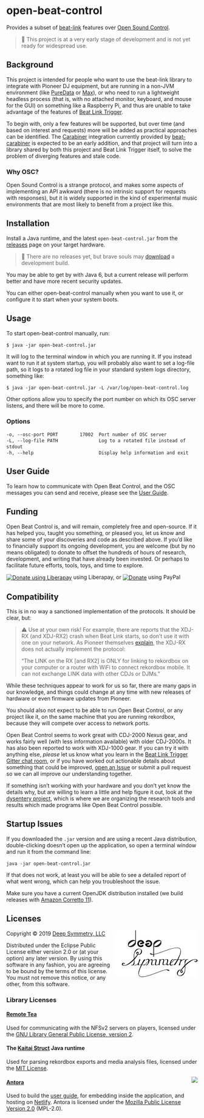 # open-beat-control

Provides a subset of
[beat-link](https://github.com/Deep-Symmetry/beat-link#beat-link)
features over [Open Sound
Control](https://en.wikipedia.org/wiki/Open_Sound_Control).

> :construction: This project is at a very early stage of development
> and is not yet ready for widespread use.

## Background

This project is intended for people who want to use the beat-link
library to integrate with Pioneer DJ equipment, but are running in a
non-JVM environment (like [PureData](https://puredata.info) or
[Max](https://cycling74.com/products/max/)), or who need to run a
lightweight headless process (that is, with no attached monitor,
keyboard, and mouse for the GUI) on something like a Raspberry Pi, and
thus are unable to take advantage of the features of [Beat Link
Trigger](https://github.com/Deep-Symmetry/beat-link-trigger#beat-link-trigger).

To begin with, only a few features will be supported, but over time
(and based on interest and requests) more will be added as practical
approaches can be identified. The
[Carabiner](https://github.com/brunchboy/carabiner#carabiner)
integration currently provided by
[beat-carabiner](https://github.com/Deep-Symmetry/beat-carabiner#beat-carabiner)
is expected to be an early addition, and that project will turn into a
library shared by both this project and Beat Link Trigger itself, to
solve the problem of diverging features and stale code.

### Why OSC?

Open Sound Control is a strange protocol, and makes some aspects of
implementing an API awkward (there is no intrinsic support for
requests with responses), but it is widely supported in the kind of
experimental music environments that are most likely to benefit from a
project like this.

## Installation

Install a Java runtime, and the latest `open-beat-control.jar` from
the
[releases](https://github.com/Deep-Symmetry/open-beat-control/releases)
page on your target hardware.

> :construction: There are no releases yet, but brave souls may
> [download](https://deepsymmetry.org/media/open-beat-control.jar) a
> development build.

You may be able to get by with Java 6, but a current release will
perform better and have more recent security updates.

You can either open-beat-control manually when you want to use it, or
configure it to start when your system boots.

## Usage

To start open-beat-control manually, run:

    $ java -jar open-beat-control.jar

It will log to the terminal window in which you are running it. If you
instead want to run it at system startup, you will probably also want
to set a log-file path, so it logs to a rotated log file in your
standard system logs directory, something like:

    $ java -jar open-beat-control.jar -L /var/log/open-beat-control.log

Other options allow you to specify the port number on which its OSC
server listens, and there will be more to come.

### Options

    -o, --osc-port PORT        17002  Port number of OSC server
    -L, --log-file PATH               Log to a rotated file instead of stdout
    -h, --help                        Display help information and exit

## User Guide

To learn how to communicate with Open Beat Control, and the OSC
messages you can send and receive, please see the
[User Guide](https://obc-guide.deepsymmetry.org/).

## Funding

Open Beat Control is, and will remain, completely free and
open-source. If it has helped you, taught you something, or pleased
you, let us know and share some of your discoveries and code as
described above. If you&rsquo;d like to financially support its
ongoing development, you are welcome (but by no means obligated) to
donate to offset the hundreds of hours of research, development, and
writing that have already been invested. Or perhaps to facilitate
future efforts, tools, toys, and time to explore.

<a href="https://liberapay.com/deep-symmetry/donate"><img align="center" alt="Donate using Liberapay"
    src="https://liberapay.com/assets/widgets/donate.svg"></a> using Liberapay, or
<a href="https://www.paypal.com/cgi-bin/webscr?cmd=_s-xclick&hosted_button_id=J26G6ULJKV8RL"><img align="center"
    alt="Donate" src="https://www.paypalobjects.com/en_US/i/btn/btn_donate_SM.gif"></a> using PayPal

## Compatibility

This is in no way a sanctioned implementation of the protocols. It should be clear, but:

> :warning: Use at your own risk! For example, there are reports that
> the XDJ-RX (and XDJ-RX2) crash when Beat Link starts, so don&rsquo;t
> use it with one on your network. As Pioneer themselves
> [explain](https://forums.pioneerdj.com/hc/en-us/community/posts/203113059-xdj-rx-as-single-deck-on-pro-dj-link-),
> the XDJ-RX does not actually implement the protocol:
>
> &ldquo;The LINK on the RX [and RX2] is ONLY for linking to rekordbox
> on your computer or a router with WiFi to connect rekordbox mobile.
> It can not exchange LINK data with other CDJs or DJMs.&rdquo;

While these techniques appear to work for us so far, there are many
gaps in our knowledge, and things could change at any time with new
releases of hardware or even firmware updates from Pioneer.

You should also not expect to be able to run Open Beat Control, or any
project like it, on the same machine that you are running rekordbox,
because they will compete over access to network ports.

Open Beat Control seems to work great with CDJ-2000 Nexus gear, and
works fairly well (with less information available) with older
CDJ-2000s. It has also been reported to work with XDJ-1000 gear. If
you can try it with anything else, *please* let us know what you learn
in the [Beat Link Trigger Gitter chat
room](https://gitter.im/brunchboy/beat-link-trigger), or if you have
worked out actionable details about something that could be improved,
[open an
Issue](https://github.com/Deep-Symmetry/open-beat-control/issues) or
submit a pull request so we can all improve our understanding
together.

If something isn&rsquo;t working with your hardware and you don&rsquo;t yet know
the details why, but are willing to learn a little and help figure it
out, look at the
[dysentery project](https://github.com/Deep-Symmetry/dysentery#dysentery),
which is where we are organizing the research tools and results which
made programs like Open Beat Control possible.

## Startup Issues

If you downloaded the `.jar` version and are using a recent Java
distribution, double-clicking doesn&rsquo;t open up the application,
so open a terminal window and run it from the command line:

    java -jar open-beat-control.jar

If that does not work, at least you will be able to see a detailed
report of what went wrong, which can help you troubleshoot the issue.

Make sure you have a current OpenJDK distribution installed (we build
releases with [Amazon Corretto
11](https://docs.aws.amazon.com/corretto/latest/corretto-11-ug/downloads-list.html)).

## Licenses

<a href="http://deepsymmetry.org"><img align="right" alt="Deep Symmetry"
 src="doc/modules/ROOT/assets/images/DS-logo-bw-200-padded-left.png" width="216" height="123"></a>

Copyright © 2019 [Deep Symmetry, LLC](https://deepsymmetry.org)

Distributed under the Eclipse Public License either version 2.0 or (at
your option) any later version. By using this software in any fashion,
you are agreeing to be bound by the terms of this license. You must
not remove this notice, or any other, from this software.

### Library Licenses

#### [Remote Tea](https://sourceforge.net/projects/remotetea/)

Used for communicating with the NFSv2 servers on players, licensed
 under the [GNU Library General Public License, version
 2](https://opensource.org/licenses/LGPL-2.0).

#### The [Kaitai Struct](http://kaitai.io) Java runtime

Used for parsing rekordbox exports and media analysis files, licensed
under the [MIT License](https://opensource.org/licenses/MIT).

<a href="https://www.netlify.com">
  <img align="right" src="https://www.netlify.com/img/global/badges/netlify-color-accent.svg"/>
</a>

#### [Antora](https://antora.org)

Used to build the [user guide](https://obc-guide.deepsymmetry.org/),
for embedding inside the application, and hosting on
[Netlify](https://www.netlify.com). Antora is licensed under the
[Mozilla Public License Version
2.0](https://www.mozilla.org/en-US/MPL/2.0/) (MPL-2.0).
